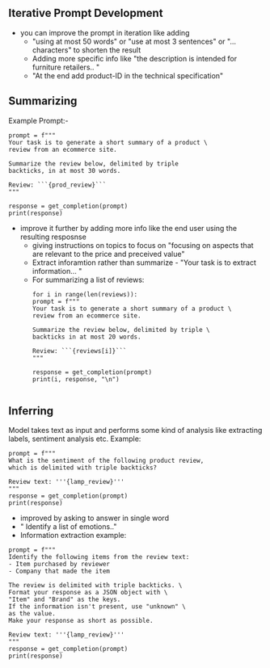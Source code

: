 ## Iterative Prompt Development
- you can improve the prompt in iteration like adding
  - "using at most 50 words" or "use at most 3 sentences" or "... characters" to shorten the result
  - Adding more specific info like "the description is intended for furniture retailers.. "
  - "At the end add product-ID in the technical specification"

##  Summarizing
Example Prompt:-
```
prompt = f"""
Your task is to generate a short summary of a product \
review from an ecommerce site. 

Summarize the review below, delimited by triple 
backticks, in at most 30 words. 

Review: ```{prod_review}```
"""

response = get_completion(prompt)
print(response)
```
- improve it further by adding more info like the end user using the resulting resposnse
  - giving instructions on topics to focus on "focusing on aspects that are relevant to the price and preceived  value"
  - Extract inforamtion rather than summarize - "Your task is to extract information... "
  - For summarizing a list of reviews:
    ```
    for i in range(len(reviews)):
    prompt = f"""
    Your task is to generate a short summary of a product \ 
    review from an ecommerce site. 

    Summarize the review below, delimited by triple \
    backticks in at most 20 words. 

    Review: ```{reviews[i]}```
    """

    response = get_completion(prompt)
    print(i, response, "\n")
   
    ```

## Inferring
Model takes text as input and performs some kind of analysis like extracting labels, sentiment analysis etc.
Example:
```
prompt = f"""
What is the sentiment of the following product review, 
which is delimited with triple backticks?

Review text: '''{lamp_review}'''
"""
response = get_completion(prompt)
print(response)
```
- improved by asking to answer in single word
- " Identify a list of emotions.."
-  Information extraction example:
```
prompt = f"""
Identify the following items from the review text: 
- Item purchased by reviewer
- Company that made the item

The review is delimited with triple backticks. \
Format your response as a JSON object with \
"Item" and "Brand" as the keys. 
If the information isn't present, use "unknown" \
as the value.
Make your response as short as possible.
  
Review text: '''{lamp_review}'''
"""
response = get_completion(prompt)
print(response)
```



